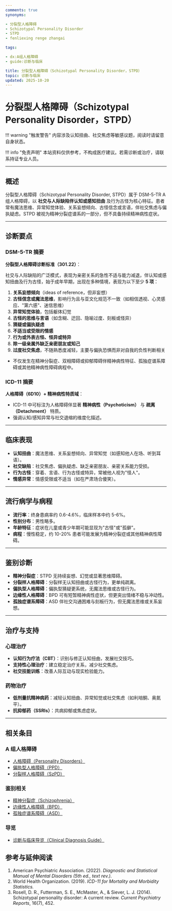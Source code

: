 ```yaml
---
comments: true
synonyms:

- 分裂型人格障碍
- Schizotypal Personality Disorder
- STPD
- fenliexing renge zhangai

tags:

- dx:A组人格障碍
- guide:诊断与临床

title: 分裂型人格障碍（Schizotypal Personality Disorder，STPD）
topic: 诊断与临床
updated: 2025-10-20
---
```


# 分裂型人格障碍（Schizotypal Personality Disorder，STPD）

!!! warning "触发警告"
    内容涉及认知扭曲、社交焦虑等敏感议题，阅读时请留意自身状态。

!!! info "免责声明"
    本站资料仅供参考，不构成医疗建议。若需诊断或治疗，请联系持证专业人员。

---

## 概述

分裂型人格障碍（Schizotypal Personality Disorder, STPD）属于 DSM-5-TR A 组人格障碍，以 **社交与人际缺陷伴认知或感知扭曲** 及行为古怪为核心特征。患者常有魔法思维、异常知觉体验、关系妄想倾向、古怪信念或言语，伴社交焦虑与偏执疑虑。STPD 被视为精神分裂症谱系的一部分，但不具备持续精神病性症状。

---

## 诊断要点

### DSM-5-TR 摘要

**分裂型人格障碍诊断标准（301.22）**：

社交与人际缺陷的广泛模式，表现为亲密关系的急性不适与能力减退，伴认知或感知扭曲及行为古怪，始于成年早期，出现在多种情境，表现为以下至少 **5 项**：

1. **关系妄想倾向**（ideas of reference，但非妄想）
2. **古怪信念或魔法思维**，影响行为且与亚文化规范不一致（如相信透视、心灵感应、"第六感"、迷信思维）
3. **异常知觉体验**，包括躯体幻觉
4. **古怪的思维与言语**（如含糊、迂回、隐喻过度、刻板或怪异）
5. **猜疑或偏执疑虑**
6. **不适当或受限的情感**
7. **行为或外表古怪、怪异或特异**
8. **除一级亲属外缺乏亲密朋友或知己**
9. **过度社交焦虑**，不随熟悉度减轻，主要与偏执恐惧而非对自我的负性判断相关

- 不仅发生在精神分裂症、双相障碍或抑郁障碍伴精神病性特征、孤独症谱系障碍或其他精神病性障碍病程中。

### ICD-11 摘要

**人格障碍（6D10）+ 精神病性特质域**：

- ICD-11 中可标注为人格障碍伴显著 **精神病性（Psychoticism）** 与 **疏离（Detachment）** 特质。
- 强调认知/感知异常与社交退缩的维度化描述。

---

## 临床表现

- **认知扭曲**：魔法思维、关系妄想倾向、异常知觉（如感知他人在场、听到耳语）。
- **社交缺陷**：社交焦虑、偏执疑虑、缺乏亲密朋友、亲密关系能力受损。
- **行为古怪**：穿着、言语、行为古怪或特异，常被他人视为"怪人"。
- **情感异常**：情感受限或不适当（如在严肃场合傻笑）。

---

## 流行病学与病程

- **流行率**：终身患病率约 0.6-4.6%，临床样本中约 5-6%。
- **性别分布**：男性略多。
- **年龄特征**：症状在儿童或青少年期可能显现为"古怪"或"孤僻"。
- **病程**：慢性稳定，约 10-20% 患者可能发展为精神分裂症或其他精神病性障碍。

---

## 鉴别诊断

- **精神分裂症**：STPD 无持续妄想、幻觉或显著思维障碍。
- **分裂样人格障碍**：分裂样无认知扭曲或古怪行为，更单纯疏离。
- **偏执型人格障碍**：偏执型猜疑更系统，无魔法思维或古怪行为。
- **边缘性人格障碍**：BPD 可有短暂精神病性症状，但更突出情绪不稳与冲动性。
- **孤独症谱系障碍**：ASD 伴社交沟通困难与刻板行为，但无魔法思维或关系妄想。

---

## 治疗与支持

### 心理治疗

- **认知行为疗法（CBT）**：识别与修正认知扭曲，发展社交技巧。
- **支持性心理治疗**：建立稳定治疗关系，减少社交焦虑。
- **社交技能训练**：改善人际互动与现实检验能力。

### 药物治疗

- **低剂量抗精神病药**：减轻认知扭曲、异常知觉或社交焦虑（如利培酮、奥氮平）。
- **抗抑郁药（SSRIs）**：共病抑郁或焦虑症状。

---

## 相关条目

### A 组人格障碍

- [人格障碍（Personality Disorders）](Personality-Disorders.md)
- [偏执型人格障碍（PPD）](Paranoid-Personality-Disorder-PPD.md)
- [分裂样人格障碍（SzPD）](Schizoid-Personality-Disorder-SzPD.md)

### 鉴别相关

- [精神分裂症（Schizophrenia）](Schizophrenia-SZ.md)
- [边缘性人格障碍（BPD）](Borderline-Personality-Disorder-BPD.md)
- [孤独症谱系障碍（ASD）](Autism-Spectrum-Disorder.md)

### 导览

- [诊断与临床导览（Clinical Diagnosis Guide）](../guides/Clinical-Diagnosis-Guide.md)

## 参考与延伸阅读

1. American Psychiatric Association. (2022). *Diagnostic and Statistical Manual of Mental Disorders (5th ed., text rev.).*
2. World Health Organization. (2019). *ICD-11 for Mortality and Morbidity Statistics.*
3. Rosell, D. R., Futterman, S. E., McMaster, A., & Siever, L. J. (2014). Schizotypal personality disorder: A current review. *Current Psychiatry Reports*, 16(7), 452.
